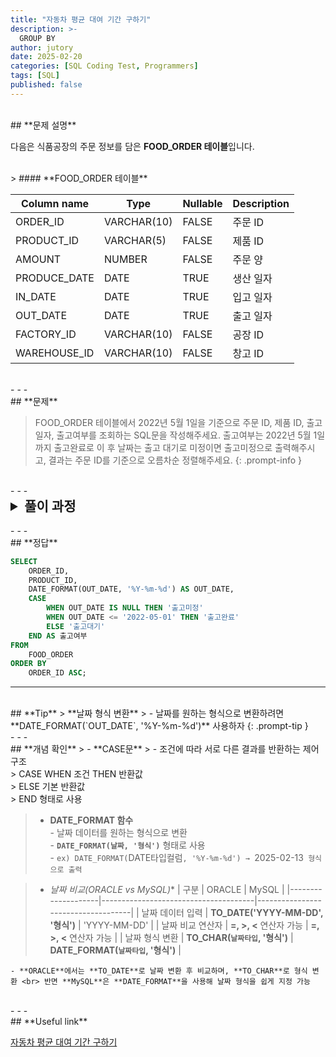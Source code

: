 ```yaml
---
title: "자동차 평균 대여 기간 구하기"
description: >-
  GROUP BY
author: jutory
date: 2025-02-20
categories: [SQL Coding Test, Programmers]
tags: [SQL]
published: false
---
```

<br>
## **문제 설명**

다음은 식품공장의 주문 정보를 담은 **FOOD_ORDER 테이블**입니다.

<br>
> #### **FOOD_ORDER 테이블**

| Column name   | Type        | Nullable | Description       |
|---------------|-------------|----------|-------------------|
| ORDER_ID      | VARCHAR(10) | FALSE    | 주문 ID           |
| PRODUCT_ID    | VARCHAR(5)  | FALSE    | 제품 ID           |
| AMOUNT        | NUMBER      | FALSE    | 주문 양           |
| PRODUCE_DATE  | DATE        | TRUE     | 생산 일자         |
| IN_DATE       | DATE        | TRUE     | 입고 일자         |
| OUT_DATE      | DATE        | TRUE     | 출고 일자         |
| FACTORY_ID    | VARCHAR(10) | FALSE    | 공장 ID           |
| WAREHOUSE_ID  | VARCHAR(10) | FALSE    | 창고 ID           |

<br>
- - -
<br>
## **문제**

> FOOD_ORDER 테이블에서 2022년 5월 1일을 기준으로 주문 ID, 제품 ID, 출고일자, 출고여부를 조회하는 SQL문을 작성해주세요. 출고여부는 2022년 5월 1일까지 출고완료로 이 후 날짜는 출고 대기로 미정이면 출고미정으로 출력해주시고, 결과는 주문 ID를 기준으로 오름차순 정렬해주세요.
{: .prompt-info }

<br>
- - -
<br>
<details>
  <summary style="font-size: 1.5em; font-weight: bold;">풀이 과정</summary>
<div markdown="1">

1. **출고 여부 조건 확인**
   - 출고일자 `OUT_DAT`가 '2022-05-01보다 빠른 경우 **'출고완료'** 로 출력
   - `OUT_DATE`가 2022-05-01보다 이후인 경우 **'출고대기'**
   - `OUT_DATE`가 **NULL**인 경우 **'출고미정'**

2. **DATE_FORMAT 함수로 출고일자 형식 변환**
   - MySQL에서 **DATE_FORMAT(OUT_DATE, '%Y-%m-%d')** 사용해서 YYYY-MM-DD 형식으로 변환

3. **CASE문을 사용한 출고 여부 정의**
   - **CASE문** 이용해서 조건에 따라 **출고 여부**를 정의하는 것으로

4. **결과 정렬**
   - 정렬 기준에 따라 **ORDER BY**로 결과 정렬
       - 주문 ID 기준으로 **오름차순 정렬**

* **_교훈_**  
   - 날짜 비교 시 NULL 값 처리를 놓치지 말자.... 그리고 DATE_FORMAT 함수. 오라클과 헷갈리지 말자. 큰일이다 머리가 뒤죽박죽이라 환장하겠다

</div>
</details>

<br>
- - -
<br>
## **정답**

```sql
SELECT 
    ORDER_ID,
    PRODUCT_ID,
    DATE_FORMAT(OUT_DATE, '%Y-%m-%d') AS OUT_DATE,
    CASE 
        WHEN OUT_DATE IS NULL THEN '출고미정'
        WHEN OUT_DATE <= '2022-05-01' THEN '출고완료'
        ELSE '출고대기'
    END AS 출고여부
FROM 
    FOOD_ORDER
ORDER BY 
    ORDER_ID ASC;
```

- - -
<br>
## **Tip**
> **날짜 형식 변환**
>    - 날짜를 원하는 형식으로 변환하려면 **DATE_FORMAT(`OUT_DATE`, '%Y-%m-%d')** 사용하자
{: .prompt-tip }


<br>
- - -
<br>
## **개념 확인**
> - **CASE문**
>    - 조건에 따라 서로 다른 결과를 반환하는 제어 구조 <br>
>      CASE WHEN 조건 THEN 반환값 <br>
>           ELSE 기본 반환값 <br>
>       END 형태로 사용

> - **DATE_FORMAT 함수**  
    - 날짜 데이터를 원하는 형식으로 변환  
    - **`DATE_FORMAT(날짜, '형식')`** 형태로 사용  
    - `ex) DATE_FORMAT(`DATE타입컬럼`, '%Y-%m-%d') → `2025-02-13` 형식으로 출력`

> - **날짜 비교*(ORACLE vs MySQL)**
    | 구분               | ORACLE                                | MySQL                             |
    |--------------------|--------------------------------------|------------------------------------|
    | 날짜 데이터 입력    | **TO_DATE('YYYY-MM-DD', '형식')**    | 'YYYY-MM-DD'                     |
    | 날짜 비교 연산자    | **=, >, <** 연산자 가능               | **=, >, <** 연산자 가능            |
    | 날짜 형식 변환      | **TO_CHAR(`날짜타입`, '형식')**        | **DATE_FORMAT(`날짜타입`, '형식')**      |

    - **ORACLE**에서는 **TO_DATE**로 날짜 변환 후 비교하며, **TO_CHAR**로 형식 변환 <br> 반면 **MySQL**은 **DATE_FORMAT**을 사용해 날짜 형식을 쉽게 지정 가능


<br>
- - -
<br>
## **Useful link**

[자동차 평균 대여 기간 구하기](https://school.programmers.co.kr/learn/courses/30/lessons/157342)